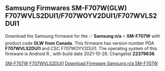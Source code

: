 <h2>Samsung Firmwares SM-F707W(GLW) F707WVLS2DUI1/F707WOYV2DUI1/F707WVLS2DUI1</h2>
Download the Samsung firmware for the ✅ <strong>Samsung n/a </strong> ⭐ <strong>SM-F707W</strong> with product code <strong>GLW</strong> <strong> from Canada</strong>. This firmware has version number PDA <strong>F707WVLS2DUI1</strong> and CSC F707WOYV2DUI1. The operating system of this firmware is Android R , with build date 2021-10-26. Changelist <strong>22379636</strong>.


[SM-F707W](https://samfirm.shop/samsung/model/SM-F707W)
[F707WVLS2DUI1](https://samfirm.shop/samsung/pda/F707WVLS2DUI1)
[Download Firmware Samsung n/a SM-F707W](https://samfirm.shop/samsung/firmware/469123)
